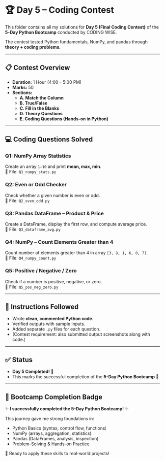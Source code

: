# 🏆 Day 5 – Coding Contest  

This folder contains all my solutions for **Day 5 (Final Coding Contest)** of the **5-Day Python Bootcamp** conducted by CODING WISE.  

The contest tested Python fundamentals, NumPy, and pandas through **theory + coding problems**.  

---

## 📋 Contest Overview  
- **Duration:** 1 Hour (4:00 – 5:00 PM)  
- **Marks:** 50  
- **Sections:**  
  - **A. Match the Column**  
  - **B. True/False**  
  - **C. Fill in the Blanks**  
  - **D. Theory Questions**  
  - **E. Coding Questions (Hands-on in Python)**  

---

## 💻 Coding Questions Solved  

### Q1: NumPy Array Statistics  
Create an array `1–10` and print **mean, max, min**.  
📂 File: `Q1_numpy_stats.py`

### Q2: Even or Odd Checker  
Check whether a given number is even or odd.  
📂 File: `Q2_even_odd.py`

### Q3: Pandas DataFrame – Product & Price  
Create a DataFrame, display the first row, and compute average price.  
📂 File: `Q3_dataframe_avg.py`

### Q4: NumPy – Count Elements Greater than 4  
Count number of elements greater than 4 in array `[3, 8, 1, 6, 0, 7]`.  
📂 File: `Q4_numpy_count.py`

### Q5: Positive / Negative / Zero  
Check if a number is positive, negative, or zero.  
📂 File: `Q5_pos_neg_zero.py`

---

## 📝 Instructions Followed  
- Wrote **clean, commented Python code**.  
- Verified outputs with sample inputs.  
- Added separate `.py` files for each question.  
- (Contest requirement: also submitted output screenshots along with code.)  

---

## ✅ Status  
- **Day 5 Completed!** 🎉  
- This marks the successful completion of the **5-Day Python Bootcamp** 🚀  

---

## 🏅 Bootcamp Completion Badge  

✨ **I successfully completed the 5-Day Python Bootcamp!** ✨  

This journey gave me strong foundations in:  
- Python Basics (syntax, control flow, functions)  
- NumPy (arrays, aggregation, statistics)  
- Pandas (DataFrames, analysis, inspection)  
- Problem-Solving & Hands-on Practice  

🚀 Ready to apply these skills to real-world projects!  
